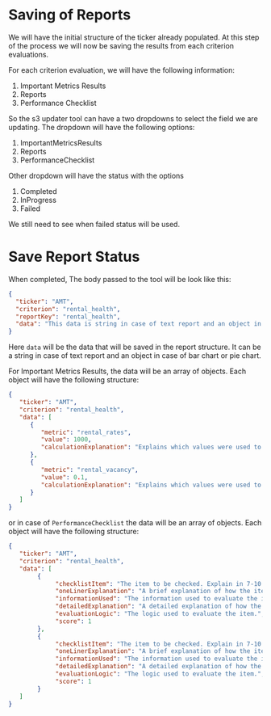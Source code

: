 # Saving of Reports

We will have the initial structure of the ticker already populated. At this step of the process we will now be
saving the results from each criterion evaluations.

For each criterion evaluation, we will have the following information:
1. Important Metrics Results
2. Reports
3. Performance Checklist

So the s3 updater tool can have a two dropdowns to select the field we are updating. The dropdown will have the following 
options:
1. ImportantMetricsResults
2. Reports
3. PerformanceChecklist

Other dropdown will have the status with the options
1. Completed
2. InProgress
3. Failed

We still need to see when failed status will be used.

# Save Report Status
When completed, The body passed to the tool will be look like this:
```json
{
  "ticker": "AMT",
  "criterion": "rental_health",
  "reportKey": "rental_health",
  "data": "This data is string in case of text report and an object in case of bar chart or pie chart ."
}
```

Here `data` will be the data that will be saved in the report structure. It can be a string in case of text report and 
an object in case of bar chart or pie chart.


For Important Metrics Results, the data will be an array of objects. Each object will have the following structure:

```json
{
   "ticker": "AMT",
   "criterion": "rental_health",
   "data": [
      {
         "metric": "rental_rates",
         "value": 1000,
         "calculationExplanation": "Explains which values were used to calculate the metric."
      },
      {
         "metric": "rental_vacancy",
         "value": 0.1,
         "calculationExplanation": "Explains which values were used to calculate the metric."
      }
   ]
}
```

or in case of `PerformanceChecklist` the data will be an array of objects. Each object will have the following structure:

```json
{
   "ticker": "AMT",
   "criterion": "rental_health",
   "data": [
        {
             "checklistItem": "The item to be checked. Explain in 7-10 words.",
             "oneLinerExplanation": "A brief explanation of how the item was evaluated.",
             "informationUsed": "The information used to evaluate the item.",
             "detailedExplanation": "A detailed explanation of how the item was evaluated.",
             "evaluationLogic": "The logic used to evaluate the item.",
             "score": 1
        },
        {
             "checklistItem": "The item to be checked. Explain in 7-10 words.",
             "oneLinerExplanation": "A brief explanation of how the item was evaluated.",
             "informationUsed": "The information used to evaluate the item.",
             "detailedExplanation": "A detailed explanation of how the item was evaluated.",
             "evaluationLogic": "The logic used to evaluate the item.",
             "score": 1
        }
   ]
}
```
